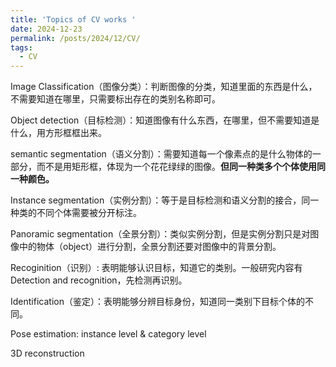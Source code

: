 ```yaml
---
title: 'Topics of CV works '
date: 2024-12-23
permalink: /posts/2024/12/CV/
tags:
  - CV
---
```




Image Classification（图像分类）：判断图像的分类，知道里面的东西是什么，不需要知道在哪里，只需要标出存在的类别名称即可。

Object detection（目标检测）：知道图像有什么东西，在哪里，但不需要知道是什么，用方形框框出来。

semantic segmentation（语义分割）：需要知道每一个像素点的是什么物体的一部分，而不是用矩形框，体现为一个花花绿绿的图像。**但同一种类多个个体使用同一种颜色。**

Instance segmentation（实例分割）：等于是目标检测和语义分割的接合，同一种类的不同个体需要被分开标注。

Panoramic segmentation（全景分割）：类似实例分割，但是实例分割只是对图像中的物体（object）进行分割，全景分割还要对图像中的背景分割。

Recoginition（识别）: 表明能够认识目标，知道它的类别。一般研究内容有Detection and recognition，先检测再识别。

Identification（鉴定）：表明能够分辨目标身份，知道同一类别下目标个体的不同。

Pose estimation: instance level & category level

3D reconstruction

